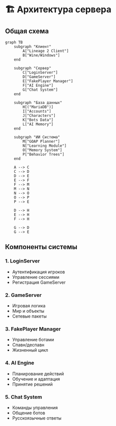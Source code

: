 # 🏗️ Архитектура сервера

## Общая схема

```mermaid
graph TB
    subgraph "Клиент"
        A["Lineage 2 Client"]
        B["Wine/Windows"]
    end
    
    subgraph "Сервер"
        C["LoginServer"]
        D["GameServer"]
        E["FakePlayer Manager"]
        F["AI Engine"]
        G["Chat System"]
    end
    
    subgraph "База данных"
        H[("MariaDB")]
        I["Accounts"]
        J["Characters"]
        K["Bots Data"]
        L["AI Memory"]
    end
    
    subgraph "ИИ Система"
        M["GOAP Planner"]
        N["Learning Module"]
        O["Memory System"]
        P["Behavior Trees"]
    end
    
    A --> C
    C --> D
    D --> E
    E --> F
    F --> M
    M --> N
    N --> O
    O --> P
    P --> E
    
    D --> H
    E --> H
    F --> H
    
    G --> D
    G --> E
```

## Компоненты системы

### 1. LoginServer
- Аутентификация игроков
- Управление сессиями
- Регистрация GameServer

### 2. GameServer
- Игровая логика
- Мир и объекты
- Сетевые пакеты

### 3. FakePlayer Manager
- Управление ботами
- Спавн/деспавн
- Жизненный цикл

### 4. AI Engine
- Планирование действий
- Обучение и адаптация
- Принятие решений

### 5. Chat System
- Команды управления
- Общение ботов
- Русскоязычные ответы
